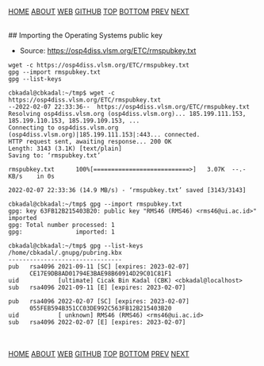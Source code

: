 ---
---
[HOME](index.md)
[ABOUT](README.md)
[WEB](https://osp4diss.vlsm.org/)
[GITHUB](https://github.com/os2xx/osp4diss/)
[TOP](#)
[BOTTOM](#endofpage)
[PREV](W02-01.md)
[NEXT](W02-03.md)

<br>
## Importing the Operating Systems public key

* Source: <https://osp4diss.vlsm.org/ETC/rmspubkey.txt>

```
wget -c https://osp4diss.vlsm.org/ETC/rmspubkey.txt
gpg --import rmspubkey.txt
gpg --list-keys

```

```
cbkadal@cbkadal:~/tmp$ wget -c https://osp4diss.vlsm.org/ETC/rmspubkey.txt
--2022-02-07 22:33:36--  https://osp4diss.vlsm.org/ETC/rmspubkey.txt
Resolving osp4diss.vlsm.org (osp4diss.vlsm.org)... 185.199.111.153, 185.199.110.153, 185.199.109.153, ...
Connecting to osp4diss.vlsm.org (osp4diss.vlsm.org)|185.199.111.153|:443... connected.
HTTP request sent, awaiting response... 200 OK
Length: 3143 (3.1K) [text/plain]
Saving to: ‘rmspubkey.txt’

rmspubkey.txt      100%[===========================>]   3.07K  --.-KB/s    in 0s      

2022-02-07 22:33:36 (14.9 MB/s) - ‘rmspubkey.txt’ saved [3143/3143]

cbkadal@cbkadal:~/tmp$ gpg --import rmspubkey.txt
gpg: key 63FB12B215403B20: public key "RMS46 (RMS46) <rms46@ui.ac.id>" imported
gpg: Total number processed: 1
gpg:               imported: 1

cbkadal@cbkadal:~/tmp$ gpg --list-keys
/home/cbkadal/.gnupg/pubring.kbx
--------------------------------
pub   rsa4096 2021-09-11 [SC] [expires: 2023-02-07]
      CE17E9DB8AD01794E3BAE98B60914D29C01C81F1
uid           [ultimate] Cicak Bin Kadal (CBK) <cbkadal@localhost>
sub   rsa4096 2021-09-11 [E] [expires: 2023-02-07]

pub   rsa4096 2022-02-07 [SC] [expires: 2023-02-07]
      055FEB594B351CC03DE992C563FB12B215403B20
uid           [ unknown] RMS46 (RMS46) <rms46@ui.ac.id>
sub   rsa4096 2022-02-07 [E] [expires: 2023-02-07]

```

<br id="endofpage"><br>
[HOME](index.md)
[ABOUT](README.md)
[WEB](https://osp4diss.vlsm.org/)
[GITHUB](https://github.com/os2xx/osp4diss)
[TOP](#)
[BOTTOM](#endofpage)
[PREV](W02-01.md)
[NEXT](W02-03.md)

